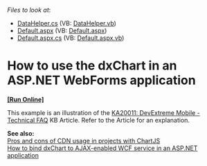 <!-- default file list -->
*Files to look at*:

* [DataHelper.cs](./CS/WebSite/App_Code/DataHelper.cs) (VB: [DataHelper.vb](./VB/WebSite/App_Code/DataHelper.vb))
* [Default.aspx](./CS/WebSite/Default.aspx) (VB: [Default.aspx](./VB/WebSite/Default.aspx))
* [Default.aspx.cs](./CS/WebSite/Default.aspx.cs) (VB: [Default.aspx.vb](./VB/WebSite/Default.aspx.vb))
<!-- default file list end -->
# How to use the dxChart in an ASP.NET WebForms application
<!-- run online -->
**[[Run Online]](https://codecentral.devexpress.com/e4470/)**
<!-- run online end -->


<p>This example is an illustration of the <a href="https://www.devexpress.com/Support/Center/p/KA20011">KA20011: DevExtreme Mobile - Technical FAQ</a> KB Article. Refer to the Article for an explanation.</p><p><strong>See also:</strong><br />
<a href="http://chartjs.devexpress.com/Blog/pros-and-cons-of-cdn-with-chartjs#.UiR7tz9q1GQ"><u>Pros and cons of CDN usage in projects with ChartJS</u></a><u><br />
</u><a href="https://www.devexpress.com/Support/Center/p/E5145">How to bind dxChart to AJAX-enabled WCF service in an ASP.NET application</a></p>

<br/>


